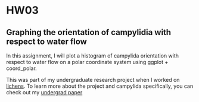 # HW03
## Graphing the orientation of campylidia with respect to water flow

In this assignment, I will plot a histogram of campylida orientation with respect to water flow on a polar coordinate system using ggplot + coord_polar.

This was part of my undergraduate research project when I worked on [lichens](https://en.wikipedia.org/wiki/Lichen). To learn more about the project and campylida specifically, you can check out my [undergrad paper](https://pubmed.ncbi.nlm.nih.gov/26993971/)